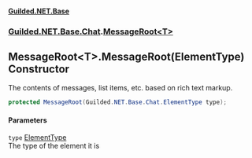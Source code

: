 
#### [Guilded.NET.Base](Guilded_NET_Base 'Guilded_NET_Base')
### [Guilded.NET.Base.Chat](Guilded_NET_Base#Guilded_NET_Base_Chat 'Guilded.NET.Base.Chat').[MessageRoot&lt;T&gt;](MessageRoot_T_ 'Guilded.NET.Base.Chat.MessageRoot&lt;T&gt;')
## MessageRoot&lt;T&gt;.MessageRoot(ElementType) Constructor
The contents of messages, list items, etc. based on rich text markup.  
```csharp
protected MessageRoot(Guilded.NET.Base.Chat.ElementType type);
```

#### Parameters
<a name='Guilded_NET_Base_Chat_MessageRoot_T__MessageRoot(Guilded_NET_Base_Chat_ElementType)_type'></a>
`type` [ElementType](ElementType 'Guilded.NET.Base.Chat.ElementType')  
The type of the element it is
  

